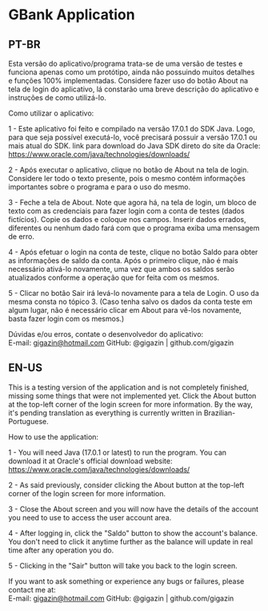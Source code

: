 # GBank Application

## PT-BR

Esta versão do aplicativo/programa trata-se de uma versão de testes e funciona apenas como um protótipo, ainda não possuindo muitos detalhes e funções 100% implementadas. Considere fazer uso do botão About na tela de login do aplicativo, lá constarão uma breve descrição do aplicativo e instruções de como utilizá-lo.

Como utilizar o aplicativo:

1 - Este aplicativo foi feito e compilado na versão 17.0.1 do SDK Java. Logo, para que seja possível executá-lo, você precisará possuir a versão 17.0.1 ou mais atual do SDK.
link para download do Java SDK direto do site da Oracle: https://www.oracle.com/java/technologies/downloads/

2 - Após executar o aplicativo, clique no botão de About na tela de login. Considere ler todo o texto presente, pois o mesmo contém informações importantes sobre o programa e para o uso do mesmo.

3 - Feche a tela de About. Note que agora há, na tela de login, um bloco de texto com as credenciais para fazer login com a conta de testes (dados fictícios). Copie os dados e coloque nos campos. Inserir dados errados, diferentes ou nenhum dado fará com que o programa exiba uma mensagem de erro.

4 - Após efetuar o login na conta de teste, clique no botão Saldo para obter as informações de saldo da conta. Após o primeiro clique, não é mais necessário ativá-lo novamente, uma vez que ambos os saldos serão atualizados conforme a operação que for feita com os mesmos.

5 - Clicar no botão Sair irá levá-lo novamente para a tela de Login. O uso da mesma consta no tópico 3. (Caso tenha salvo os dados da conta teste em algum lugar, não é necessário clicar em About para vê-los novamente, basta fazer login com os mesmos.)

Dúvidas e/ou erros, contate o desenvolvedor do aplicativo:  
E-mail: gigazin@hotmail.com
GitHub: @gigazin | github.com/gigazin

## EN-US

This is a testing version of the application and is not completely finished, missing some things that were not implemented yet. Click the About button at the top-left corner of the login screen for more information. By the way, it's pending translation as everything is currently written in Brazilian-Portuguese.

How to use the application:

1 - You will need Java (17.0.1 or latest) to run the program. You can download it at Oracle's official download website: https://www.oracle.com/java/technologies/downloads/

2 - As said previously, consider clicking the About button at the top-left corner of the login screen for more information.

3 - Close the About screen and you will now have the details of the account you need to use to access the user account area.

4 - After logging in, click the "Saldo" button to show the account's balance. You don't need to click it anytime further as the balance will update in real time after any operation you do.

5 - Clicking in the "Sair" button will take you back to the login screen.

If you want to ask something or experience any bugs or failures, please contact me at:  
E-mail: gigazin@hotmail.com
GitHub: @gigazin | github.com/gigazin

